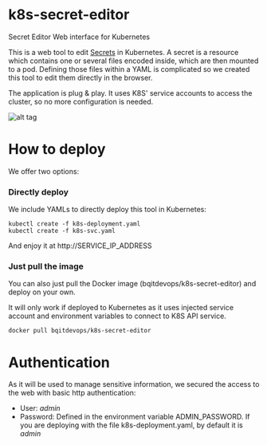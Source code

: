 # k8s-secret-editor
Secret Editor Web interface for Kubernetes

This is a web tool to edit [Secrets](http://kubernetes.io/docs/user-guide/secrets/) in Kubernetes. A secret is a resource which contains one or several files encoded inside, which are then mounted to a pod. Defining those files within a YAML is complicated so we created this tool to edit them directly in the browser.

The application is plug & play. It uses K8S' service accounts to access the cluster, so no more configuration is needed.

![alt tag](https://raw.githubusercontent.com/bq/k8s-secret-editor/master/docs/screenshot.png)

# How to deploy

We offer two options:

### Directly deploy

We include YAMLs to directly deploy this tool in Kubernetes:

```
kubectl create -f k8s-deployment.yaml
kubectl create -f k8s-svc.yaml
```

And enjoy it at http://SERVICE_IP_ADDRESS

### Just pull the image

You can also just pull the Docker image (bqitdevops/k8s-secret-editor) and deploy on your own.

It will only work if deployed to Kubernetes as it uses injected service account and environment variables to connect to K8S API service.

```
docker pull bqitdevops/k8s-secret-editor
```

# Authentication
As it will be used to manage sensitive information, we secured the access to the web with basic http authentication:
* User: *admin*
* Password: Defined in the environment variable ADMIN_PASSWORD. If you are deploying with the file k8s-deployment.yaml, by default it is *admin*
